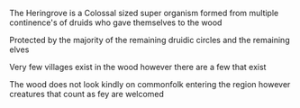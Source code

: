 The Heringrove is a Colossal sized super organism formed from multiple continence's of druids who gave themselves to the wood

Protected by the majority of the remaining druidic circles and the remaining elves 

Very few villages exist in the wood however there are a few that exist

The wood does not look kindly on commonfolk entering the region however creatures that count as fey are welcomed 

